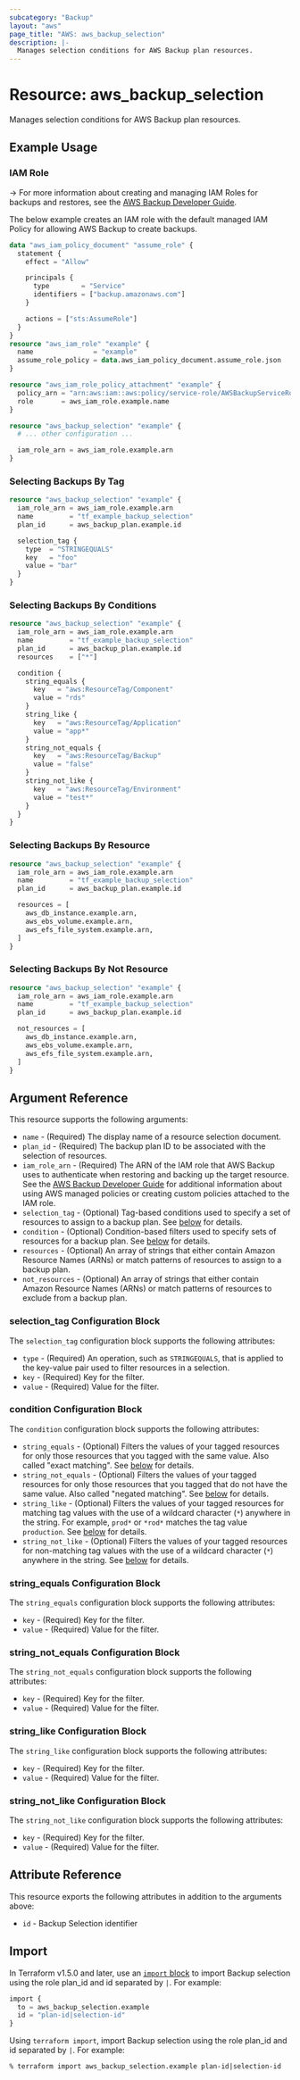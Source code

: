 ```yaml
---
subcategory: "Backup"
layout: "aws"
page_title: "AWS: aws_backup_selection"
description: |-
  Manages selection conditions for AWS Backup plan resources.
---
```


# Resource: aws_backup_selection

Manages selection conditions for AWS Backup plan resources.

## Example Usage

### IAM Role

-> For more information about creating and managing IAM Roles for backups and restores, see the [AWS Backup Developer Guide](https://docs.aws.amazon.com/aws-backup/latest/devguide/iam-service-roles.html).

The below example creates an IAM role with the default managed IAM Policy for allowing AWS Backup to create backups.

```terraform
data "aws_iam_policy_document" "assume_role" {
  statement {
    effect = "Allow"

    principals {
      type        = "Service"
      identifiers = ["backup.amazonaws.com"]
    }

    actions = ["sts:AssumeRole"]
  }
}
resource "aws_iam_role" "example" {
  name               = "example"
  assume_role_policy = data.aws_iam_policy_document.assume_role.json
}

resource "aws_iam_role_policy_attachment" "example" {
  policy_arn = "arn:aws:iam::aws:policy/service-role/AWSBackupServiceRolePolicyForBackup"
  role       = aws_iam_role.example.name
}

resource "aws_backup_selection" "example" {
  # ... other configuration ...

  iam_role_arn = aws_iam_role.example.arn
}
```

### Selecting Backups By Tag

```terraform
resource "aws_backup_selection" "example" {
  iam_role_arn = aws_iam_role.example.arn
  name         = "tf_example_backup_selection"
  plan_id      = aws_backup_plan.example.id

  selection_tag {
    type  = "STRINGEQUALS"
    key   = "foo"
    value = "bar"
  }
}
```

### Selecting Backups By Conditions

```terraform
resource "aws_backup_selection" "example" {
  iam_role_arn = aws_iam_role.example.arn
  name         = "tf_example_backup_selection"
  plan_id      = aws_backup_plan.example.id
  resources    = ["*"]

  condition {
    string_equals {
      key   = "aws:ResourceTag/Component"
      value = "rds"
    }
    string_like {
      key   = "aws:ResourceTag/Application"
      value = "app*"
    }
    string_not_equals {
      key   = "aws:ResourceTag/Backup"
      value = "false"
    }
    string_not_like {
      key   = "aws:ResourceTag/Environment"
      value = "test*"
    }
  }
}
```

### Selecting Backups By Resource

```terraform
resource "aws_backup_selection" "example" {
  iam_role_arn = aws_iam_role.example.arn
  name         = "tf_example_backup_selection"
  plan_id      = aws_backup_plan.example.id

  resources = [
    aws_db_instance.example.arn,
    aws_ebs_volume.example.arn,
    aws_efs_file_system.example.arn,
  ]
}
```

### Selecting Backups By Not Resource

```terraform
resource "aws_backup_selection" "example" {
  iam_role_arn = aws_iam_role.example.arn
  name         = "tf_example_backup_selection"
  plan_id      = aws_backup_plan.example.id

  not_resources = [
    aws_db_instance.example.arn,
    aws_ebs_volume.example.arn,
    aws_efs_file_system.example.arn,
  ]
}
```

## Argument Reference

This resource supports the following arguments:

* `name` - (Required) The display name of a resource selection document.
* `plan_id` - (Required) The backup plan ID to be associated with the selection of resources.
* `iam_role_arn` - (Required) The ARN of the IAM role that AWS Backup uses to authenticate when restoring and backing up the target resource. See the [AWS Backup Developer Guide](https://docs.aws.amazon.com/aws-backup/latest/devguide/access-control.html#managed-policies) for additional information about using AWS managed policies or creating custom policies attached to the IAM role.
* `selection_tag` - (Optional) Tag-based conditions used to specify a set of resources to assign to a backup plan. See [below](#selection_tag-configuration-block) for details.
* `condition` - (Optional) Condition-based filters used to specify sets of resources for a backup plan. See [below](#condition-configuration-block) for details.
* `resources` - (Optional) An array of strings that either contain Amazon Resource Names (ARNs) or match patterns of resources to assign to a backup plan.
* `not_resources` - (Optional) An array of strings that either contain Amazon Resource Names (ARNs) or match patterns of resources to exclude from a backup plan.

### selection_tag Configuration Block

The `selection_tag` configuration block supports the following attributes:

* `type` - (Required) An operation, such as `STRINGEQUALS`, that is applied to the key-value pair used to filter resources in a selection.
* `key` - (Required) Key for the filter.
* `value` - (Required) Value for the filter.

### condition Configuration Block

The `condition` configuration block supports the following attributes:

* `string_equals` - (Optional) Filters the values of your tagged resources for only those resources that you tagged with the same value. Also called "exact matching". See [below](#string_equals-configuration-block) for details.
* `string_not_equals` - (Optional) Filters the values of your tagged resources for only those resources that you tagged that do not have the same value. Also called "negated matching". See [below](#string_not_equals-configuration-block) for details.
* `string_like` - (Optional) Filters the values of your tagged resources for matching tag values with the use of a wildcard character (`*`) anywhere in the string. For example, `prod*` or `*rod*` matches the tag value `production`. See [below](#string_like-configuration-block) for details.
* `string_not_like` - (Optional) Filters the values of your tagged resources for non-matching tag values with the use of a wildcard character (`*`) anywhere in the string. See [below](#string_not_like-configuration-block) for details.

### string_equals Configuration Block

The `string_equals` configuration block supports the following attributes:

* `key` - (Required) Key for the filter.
* `value` - (Required) Value for the filter.

### string_not_equals Configuration Block

The `string_not_equals` configuration block supports the following attributes:

* `key` - (Required) Key for the filter.
* `value` - (Required) Value for the filter.

### string_like Configuration Block

The `string_like` configuration block supports the following attributes:

* `key` - (Required) Key for the filter.
* `value` - (Required) Value for the filter.

### string_not_like Configuration Block

The `string_not_like` configuration block supports the following attributes:

* `key` - (Required) Key for the filter.
* `value` - (Required)  Value for the filter.

## Attribute Reference

This resource exports the following attributes in addition to the arguments above:

* `id` - Backup Selection identifier

## Import

In Terraform v1.5.0 and later, use an [`import` block](https://developer.hashicorp.com/terraform/language/import) to import Backup selection using the role plan_id and id separated by `|`. For example:

```terraform
import {
  to = aws_backup_selection.example
  id = "plan-id|selection-id"
}
```

Using `terraform import`, import Backup selection using the role plan_id and id separated by `|`. For example:

```console
% terraform import aws_backup_selection.example plan-id|selection-id
```
